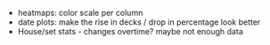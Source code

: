 * heatmaps: color scale per column
* date plots: make the rise in decks / drop in percentage look better
* House/set stats - changes overtime? maybe not enough data
